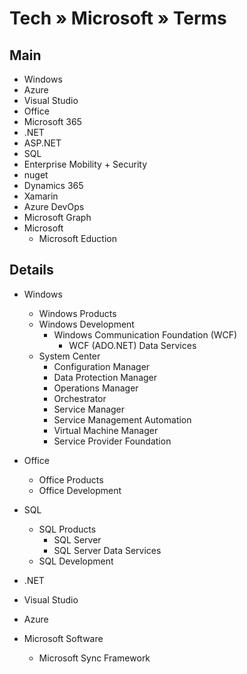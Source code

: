 # Tech » Microsoft » Terms

## Main

* Windows
* Azure
* Visual Studio
* Office
* Microsoft 365
* .NET
* ASP.NET
* SQL
* Enterprise Mobility + Security
* nuget
* Dynamics 365
* Xamarin
* Azure DevOps
* Microsoft Graph
* Microsoft
  * Microsoft Eduction




## Details

* Windows
  * Windows Products
  * Windows Development
    - Windows Communication Foundation (WCF)
      - WCF (ADO.NET) Data Services
  * System Center
    * Configuration Manager
    * Data Protection Manager
    * Operations Manager
    * Orchestrator
    * Service Manager
    * Service Management Automation
    * Virtual Machine Manager
    * Service Provider Foundation

* Office
  * Office Products
  * Office Development
* SQL
  * SQL Products
    - SQL Server
    - SQL Server Data Services
  * SQL Development
* .NET
* Visual Studio
* Azure
* Microsoft Software
  - Microsoft Sync Framework
